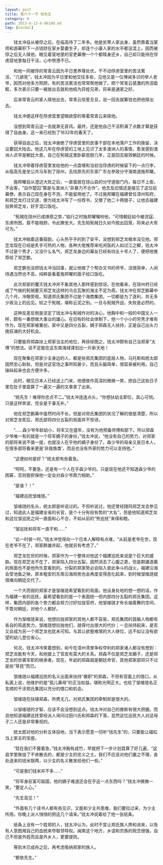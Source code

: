 ```yaml
---
layout: post
title: 第六十一节 钱先生
category: 6
path: 2013-6-13-6-06100.md
tag: [normal]
---
```


　　钱太冲自从被俘之后，在临高待了二年多。他是贫寒人家出身，虽然靠着当蒙师和游幕积下一点钱财在家乡娶妻生子，却连个小康人家的水平都没混上。因而被俘之后无人赎他，眼见着营地里的官吏幕僚一个个都赎身还乡，自己却只能待在俘虏营地里每日干活，心中愤懑不已。

　　和他一同被俘的常青云因为平日里养尊处优，干不动俘虏营里的苦活累活，“几欲死”，钱太冲因为平日里和他交往多些，见他又是一位博闻多识的举人老爷，因而对他多方照顾，有的苦活累活也常常帮他做了。把个常青云感激的热泪盈眶，多次表示只要一被放出去就和他结为异姓兄弟，将来是通家之好。

　　后来常青云的家人赎他出去，常青云信誓旦旦，说一回去就筹钱也把他赎出去。

　　钱太冲便这样在俘虏营里望眼欲穿的等着常青云来赎他。

　　没想到常青云这一去就渺无音讯。最终，还是他自己干活积满了点数才算是获得了自由身。这一来已经到了1632年的春天了。

　　获得自由之后，钱太冲谢绝了俘虏营里的民事干部在本地落户工作的挽留，决议要回大陆去。他这几年在俘虏营的工地上见识了太多澳洲人的事情，愈发感到澳洲人迟早是朝廷大患，自己在髡贼这里卧薪尝胆几年，正是回去报效朝廷的时候。

　　钱太冲带着俘虏营里发给他的一点盘缠和当初当俘虏的时候留下的一点行李，从临高先是坐公共马车到了琼州，去找原先的东家广东左参政分守海南道施邦曜。

　　施邦曜自从澄迈大败之后，一直蛰居在琼山县的分守道衙门内，每日不上衙，不会客，“自作楚囚”算是与澳洲人“非暴力不合作”。他念及旧情还是接见了这位前幕僚，表示自己现在身在不测，不能留用他了。不过施邦曜在福建曾任漳州知府，和郑芝龙打过交道，便为钱太冲写了一份荐书，又赠了他二十两银子，让他去福建投奔郑芝龙，好歹混口饭吃。

　　“髡贼在琼州已成燎原之势，”临行之时施邦曜嘱咐他，“可惜朝廷如今被流寇、东虏所困，竟不能相顾，令此獠坐大。先生陷髡贼日久如今脱出囚笼，将来必大有可为。”

　　钱太冲揣着这番鼓励，心头热乎乎的到了安平，没想到郑芝龙根本没见他。郑芝龙现在已经是炙手可热的人物，各种大佬推荐来吃闲饭的人如过江之鲫，钱太冲不过是个秀才，又没什么名气，郑芝龙身边的幕友已经有四五十号人了，便把他推荐给了郑芝鹏。

　　郑芝鹏也没把钱太冲当回事，就让他做了个帮办文书的师爷，活很简单，人闲待遇当然也不高，纯粹是看着施邦曜的面子给口饭吃。

　　此次郑家的覆灭钱太冲并不象其他人那样感到惊讶。在他看来，在琼州府已经成了气候的髡贼要灭郑芝龙这样的乌合瓦聚的海主不足为奇。钱太冲在郑芝鹏幕中几个月，冷眼旁观，知道郑氏集团不过是个海商集团，一切都是为了逐利，并无多少政治上的远见。较之于髡贼，堪称云泥之别。一旦与髡贼开战，失败是必然的。

　　这种反差反倒是坚定了钱太冲与髡贼作对的决心，他胸中和一般的中国文人一样，颇有一番想做大事业的雄心。在旧有的社会体制下，他一个小小的穷秀才难有作为，现在郑家被重创，家中又是四分五裂，嫡子郑森无人扶持，正是自己出头力挽狂澜的大好机会。

　　只要能将郑森扶上郑家当主的地位，再徐徐图之，钱太冲颇有自己当郑家“太傅”的想法。说不定能在这东南海域谋划出一片新天地！

　　现在聚集在郑家少主身边的人，都是些郑氏集团的底层人物，马托斯和统太郎固然忠心耿耿，但是对这官场之事所知甚少，而且头脑简单，很容易被利用。自己操纵起来也会方便许多。

　　此时，眼见日本人已经送上门来，他便故作高深的微微一笑，把自己这些日子里在肚子里盘算了一遍又一遍的文章拿了出来。

　　“统先生！难得你忠贞不二。”钱太冲连连点头，“你想扶幼主即位，其心可悯。只是这样奔波，完全是于事无补。”

　　他在郑芝鹏幕中虽然时间不长，但是对郑氏集团的状况了解的很是清楚，所以对郑芝龙死后，郑氏部将四分五裂的局面并不惊讶。

　　“……森少爷年龄幼小，将军又在盛年，没有为他预备师傅和部下。所以郑森少爷唯一有的就是一个将军嫡子的身份，”钱太冲说，“他没有自己的势力，对郑家的部将来说不值一提，也就没人在乎他的嫡子身份了。森少爷的母亲又是日本人，在很多部将看来更是‘非我族类’，而且也没有外家的势力可以支持他。”

　　“这便如何是好？”统太郎有些着急。

　　“呵呵，不要急，还是有一个人在乎森少爷的。只是现在他还不知道森少爷的困窘，否则我担保他一定会对森少爷鼎力相助。”

　　“是谁？！”

　　“福建巡抚邹维琏。”

　　邹维琏的名头，统太郎是听说过的。不但听说过，他还曾经随同郑芝龙去参见过，知道此人是福建全省的长官，是个十分有权有势的“大名”，但是他知道郑芝龙和这位邹巡抚之间一直面和心不合，不如从前的“熊巡抚”来得和睦。

　　“邹巡抚和将军一直不和……”

　　“此一时彼一时。”钱太冲觉得向一个日本人解释有点难，“从前是老爷在世，现在老爷不在了，郑家群雄并起，他就另有考虑了。”

　　郑芝龙在世的时候，郑家作为一个整体对他这个福建巡抚来说是个巨大的威胁。现在郑芝龙不在了，郑家陷入四分五裂，固然消去了心腹之患，但是群雄逐鹿的局面也不是他所乐意看到的。分裂的郑家势必会陷入彼此争斗的战火，福建沿海会受池鱼之殃，原本粗安的东南沿海局势也会再度变得恶化起来，到时候邹维琏就很难向朝廷交代了。

　　一个大而弱的郑家才是邹维琏希望看到的局面。他设身处地的想一想的话，作为福建一省的巡抚，最希望看到的是一个表面统一但内部四分五裂的郑氏集团。这样，集团内部的各个势力都会努力讨好拉拢官府，他邹维琏才有长袖善舞的空间，不管对朝廷，对他个人都好。

　　作为邹维琏来说，他想拉拢郑家的其他人都不容易，郑氏集团的首脑人物都有各自的班底势力，邹维琏想拉拢他们，就得付出很大的代价；一旦扶持起来，是否又会成为另一个郑芝龙也犹未可知。与其让欲壑难填的大人继位，远不如让没有欲望的幼儿登位省心。

　　何况，钱太冲冷笑着想到，如今在漳州湾里争权夺利的郑家诸人都没有想到：郑芝龙能有今天，和他披上了官皮有莫大的关系。郑森不仅是郑芝龙嫡子，还是郑芝龙的世袭军职的继承者。现在，年幼的郑森就是朝廷命官，其他郑家部将只不过是些“草民”而已。

　　邹维琏以福建巡抚的名义出面来扶持“袭职”的郑森，不但有官面上的借口，从私面上说，他维护的是“孤儿寡母”的正当权益。堪称光明正大。也给了邹维琏名正言顺的干涉郑氏集团以充分的借口和机会。

　　邹维琏在扶植郑森，所费无几，对郑氏集团的牵制却是很大的。

　　以邹维琏的才智，应该不会没想到这点。钱太冲对自己的推断有很大把握。而且他知道福建巡抚曾经派人询问过田川氏和郑森的下落，显然这位巡抚大人对这母子二人还是非常重视的。

　　统太郎对他的分析五体投地，当下表示愿意一切听“钱先生”的，只要能让福松当上家主的宝座。

　　“现在我们不要着急，”钱太冲胸有成竹，早就把下一步计划盘算了好几遍，“这县学里聚拢了不肯散去的，都是少主的忠义之士。我们不应该对他们置之不理，各处送来的钱米银两，以少主的名义散发给他们一些。”

　　“可是我们钱米并不多……”

　　“将军身前富可敌国，他的嫡子难道还会在乎这一点东西吗？”钱太冲微微一笑，“要定人心。”

　　“先生高见！”

　　“外面有几个读书人都有些见识，又能和少主共患难，我们要拉过来，为少主所用。你晚上派人悄悄的把这几个请来。”钱太冲说着给了他一张纸条。

　　纸条上没有一个姓郑的人，钱太冲认为，此时不宜让郑氏族人搀和进来，以免有人意图用自己的血统来夺取领导权。闽南这个地方，乡谊和宗族的观念很强，自己不但是外姓而且是外乡人，更要提防。

　　等到木已成舟之后，再考虑吸纳郑家的族人。

　　“都依先生。”
